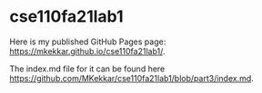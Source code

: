 # cse110fa21lab1

Here is my published GitHub Pages page: https://mkekkar.github.io/cse110fa21lab1/.

The index.md file for it can be found here https://github.com/MKekkar/cse110fa21lab1/blob/part3/index.md.
